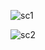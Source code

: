 
![sc1](https://user-images.githubusercontent.com/89392317/145721353-7574cd95-96b3-4340-b12b-10c30186e9cf.PNG)

![sc2](https://user-images.githubusercontent.com/89392317/145721356-36178e19-e2a5-485e-9e91-5e689bde3190.PNG)
